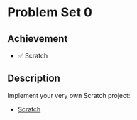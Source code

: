 # Problem Set 0

## Achievement

- ✅ Scratch


## Description

Implement your very own Scratch project:
- [Scratch](https://cs50.harvard.edu/x/2023/psets/0/scratch/)